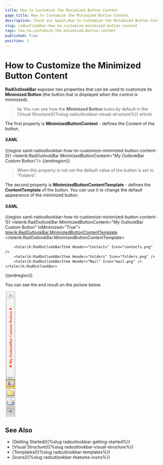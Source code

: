 ```yaml
---
title: How to Customize the Minimized Button Content
page_title: How to Customize the Minimized Button Content
description: Check our &quot;How to Customize the Minimized Button Content&quot; documentation article for the RadOutlookBar WPF control.
slug: radoutlookbar-how-to-customize-minimized-button-content
tags: how,to,customize,the,minimized,button,content
published: True
position: 3
---
```


# How to Customize the Minimized Button Content

__RadOutlookBar__ exposes two properties that can be used to customize its __Minimized Button__ (the button that is displayed when the control is minimized).

>tip You can see how the __Minimized Button__ looks by default in the [Visual Structure]({%slug radoutlookbar-visual-structure%}) article.          

The first property is __MinimizedButtonContent__ - defines the Content of the button.

#### __XAML__
{{region xaml-radoutlookbar-how-to-customize-minimized-button-content-0}}
	<telerik:RadOutlookBar MinimizedButtonContent="My OutlookBar Custom Button"/>
{{endregion}}

>When this property is not set the default value of the button is set to “Folders”.

The second property is __MinimizedButtonContentTemplate__ - defines the __ContentTemplate__ of the button. You can use it to change the default appearance of the minimized button.        

#### __XAML__
{{region xaml-radoutlookbar-how-to-customize-minimized-button-content-1}}
	<telerik:RadOutlookBar MinimizedButtonContent="My OutlookBar Custom Button" IsMinimized="True">
	    <telerik:RadOutlookBar.MinimizedButtonContentTemplate>
	        <DataTemplate>
	            <StackPanel Orientation="Horizontal">
	                <Polygon Points="8,0 0,5, 8,10" Fill="OrangeRed" Margin="0 0 5 0 " VerticalAlignment="Center" />
	                <TextBlock Text="{Binding}" FontWeight="Bold" Foreground="OrangeRed" />
	                <Polygon Points="0,0 8,5, 0,10" Fill="OrangeRed" Margin="5 0 0 0 " VerticalAlignment="Center" />
	            </StackPanel>
	        </DataTemplate>
	    </telerik:RadOutlookBar.MinimizedButtonContentTemplate>
	
	    <telerik:RadOutlookBarItem Header="Contacts" Icon="contacts.png" />
	    <telerik:RadOutlookBarItem Header="Folders" Icon="folders.png" />
	    <telerik:RadOutlookBarItem Header="Mail" Icon="mail.png" />
	</telerik:RadOutlookBar>
{{endregion}}

You can see the end result on the picture below

![outlookbar-how-to-customize-minimized-button-content-01](images/outlookbar-how-to-customize-minimized-button-content-01.png)

## See Also
 * [Getting Started]({%slug radoutlookbar-getting-started%})
 * [Visual Structure]({%slug radoutlookbar-visual-structure%})
 * [Templates]({%slug radoutlookbar-templates%})
 * [Icons]({%slug radoutlookbar-features-icons%})